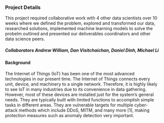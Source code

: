 ### Project Details
This project required collaborative work with 4 other data scientists over 10 weeks where we defined the problem, explored and transformed our data, researched solutions, implemented machine learning models to solve the probelm outlined and presented our deliverables coordinators and other data science peers.
##### Collaborators *Andrew William, Dan Visitchaichan, Daniel Dinh, Michael Li*

#### Background
The Internet of Things (IoT) has been one of the most advanced technologies in our present time. The Internet of Things connects every unit, device, and machinery to a single network. Therefore, it is highly likely to see IoT in many industries due to its convenience in data gathering. However, most of these devices are installed just for the system’s general needs. They are typically built with limited functions to accomplish simple tasks in different areas. They are vulnerable targets for multiple cyber-attack methods which include DDoS, MITM, and many more [1], making protection measures such as anomaly detection very important.

